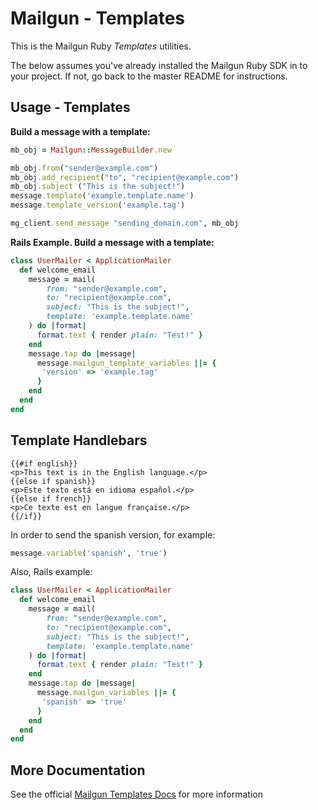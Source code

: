 Mailgun - Templates
====================

This is the Mailgun Ruby *Templates* utilities.

The below assumes you've already installed the Mailgun Ruby SDK in to your
project. If not, go back to the master README for instructions.

Usage - Templates
-----------------------

**Build a message with a template:**

```ruby
mb_obj = Mailgun::MessageBuilder.new

mb_obj.from("sender@example.com")
mb_obj.add_recipient("to", "recipient@example.com")
mb_obj.subject ("This is the subject!")
message.template('example.template.name')
message.template_version('example.tag')

mg_client.send_message "sending_domain.com", mb_obj
```

**Rails Example. Build a message with a template:**

```ruby
class UserMailer < ApplicationMailer
  def welcome_email
    message = mail(
    	from: "sender@example.com",
    	to: "recipient@example.com",
    	subject: "This is the subject!",
    	template: 'example.template.name'
    ) do |format|
      format.text { render plain: "Test!" }
    end
    message.tap do |message|
      message.mailgun_template_variables ||= {
       'version' => 'example.tag'
      }
    end
  end
end
```

Template Handlebars
-------------------------

```
{{#if english}}
<p>This text is in the English language.</p>
{{else if spanish}}
<p>Este texto está en idioma español.</p>
{{else if french}}
<p>Ce texte est en langue française.</p>
{{/if}}
```

In order to send the spanish version, for example:

```ruby
message.variable('spanish', 'true')
```

Also, Rails example:

```ruby
class UserMailer < ApplicationMailer
  def welcome_email
    message = mail(
    	from: "sender@example.com",
    	to: "recipient@example.com",
    	subject: "This is the subject!",
    	template: 'example.template.name'
    ) do |format|
      format.text { render plain: "Test!" }
    end
    message.tap do |message|
      message.mailgun_variables ||= {
       'spanish' => 'true'
      }
    end
  end
end
```

More Documentation
------------------
See the official [Mailgun Templates Docs](https://documentation.mailgun.com/en/latest/api-templates.html)
for more information
